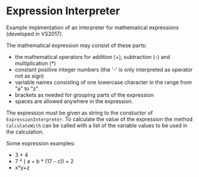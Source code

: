 # Expression Interpreter
Example implmentation of an interpreter for mathematical expressions (developed in VS2017).

The mathematical expression may consist of these parts:
- the mathematical operators for addition (+), subtraction (-) and multiplication (*)
- constant positive integer numbers (the '-' is only interpreted as operator not as sign)
- variable names consisting of one lowercase character in the range from "a" to "z".
- brackets as needed for grouping parts of the expression
- spaces are allowed anywhere in the expression.

The expression must be given as string to the constuctor of `ExpressionInterpreter`. To calculate the value of the expression the method `CalculateWith` can be called with a list of the variable values to be used in the calculation.

Some expression examples:
- 3 + 4
- 7 * ( a + b * (17 - c)) + 2
- x*y+z
